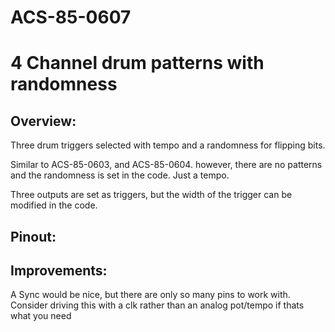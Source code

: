 # ACS-85-0607
4 Channel drum patterns with randomness
==============

## Overview:

Three drum triggers selected with tempo and a randomness for flipping bits.

Similar to ACS-85-0603, and ACS-85-0604. however, there are no patterns and the randomness is set in the code.
Just a tempo.

Three outputs are set as triggers, but the width of the trigger can be modified in the code.



## Pinout:
 

 
## Improvements:
A Sync would be nice, but there are only so many pins to work with.  Consider driving this with a clk rather than an analog pot/tempo if thats what you need

 
